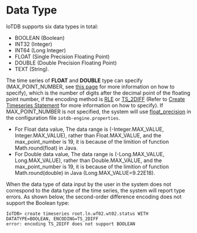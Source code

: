 <!--

    Licensed to the Apache Software Foundation (ASF) under one
    or more contributor license agreements.  See the NOTICE file
    distributed with this work for additional information
    regarding copyright ownership.  The ASF licenses this file
    to you under the Apache License, Version 2.0 (the
    "License"); you may not use this file except in compliance
    with the License.  You may obtain a copy of the License at
    
        http://www.apache.org/licenses/LICENSE-2.0
    
    Unless required by applicable law or agreed to in writing,
    software distributed under the License is distributed on an
    "AS IS" BASIS, WITHOUT WARRANTIES OR CONDITIONS OF ANY
    KIND, either express or implied.  See the License for the
    specific language governing permissions and limitations
    under the License.

-->

# Data Type

IoTDB supports six data types in total:
* BOOLEAN (Boolean)
* INT32 (Integer)
* INT64 (Long Integer)
* FLOAT (Single Precision Floating Point)
* DOUBLE (Double Precision Floating Point)
* TEXT (String).


The time series of **FLOAT** and **DOUBLE** type can specify (MAX\_POINT\_NUMBER, see [this page](../Operation%20Manual/SQL%20Reference.html) for more information on how to specify), which is the number of digits after the decimal point of the floating point number, if the encoding method is [RLE](../Concept/Encoding.html) or [TS\_2DIFF](../Concept/Encoding.html) (Refer to [Create Timeseries Statement](../Operation%20Manual/SQL%20Reference.html) for more information on how to specify). If MAX\_POINT\_NUMBER is not specified, the system will use [float\_precision](../Server/Config%20Manual.html) in the configuration file `iotdb-engine.properties`.

* For Float data value, The data range is (-Integer.MAX_VALUE, Integer.MAX_VALUE), rather than Float.MAX_VALUE, and the max_point_number is 19, it is because of the limition of function Math.round(float) in Java.
* For Double data value, The data range is (-Long.MAX_VALUE, Long.MAX_VALUE), rather than Double.MAX_VALUE, and the max_point_number is 19, it is because of the limition of function Math.round(double) in Java (Long.MAX_VALUE=9.22E18).

When the data type of data input by the user in the system does not correspond to the data type of the time series, the system will report type errors. As shown below, the second-order difference encoding does not support the Boolean type:

```
IoTDB> create timeseries root.ln.wf02.wt02.status WITH DATATYPE=BOOLEAN, ENCODING=TS_2DIFF
error: encoding TS_2DIFF does not support BOOLEAN
```
